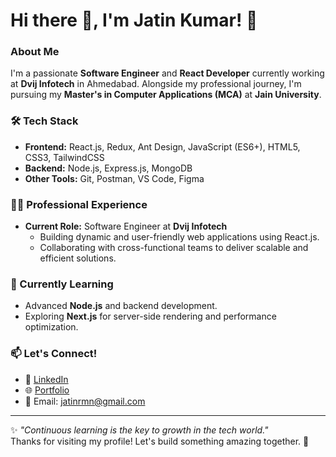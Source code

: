 # Hi there 👋, I'm Jatin Kumar! 🚀

### About Me
I'm a passionate **Software Engineer** and **React Developer** currently working at **Dvij Infotech** in Ahmedabad. Alongside my professional journey, I'm pursuing my **Master's in Computer Applications (MCA)** at **Jain University**.

### 🛠️ Tech Stack
- **Frontend:** React.js, Redux, Ant Design, JavaScript (ES6+), HTML5, CSS3, TailwindCSS
- **Backend:** Node.js, Express.js, MongoDB
- **Other Tools:** Git, Postman, VS Code, Figma

### 👨‍💻 Professional Experience
- **Current Role:** Software Engineer at **Dvij Infotech**
  - Building dynamic and user-friendly web applications using React.js.
  - Collaborating with cross-functional teams to deliver scalable and efficient solutions.

### 🌱 Currently Learning
- Advanced **Node.js** and backend development.
- Exploring **Next.js** for server-side rendering and performance optimization.

### 📫 Let's Connect!
- 💼 [LinkedIn](https://www.linkedin.com/in/jatin-ramani-115436258/)
- 🌐 [Portfolio]([#](https://jatin-portfolio-xi.vercel.app/)) 
- 📧 Email: jatinrmn@gmail.com

---

✨ *"Continuous learning is the key to growth in the tech world."*  
Thanks for visiting my profile! Let's build something amazing together. 🚀
